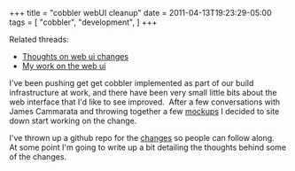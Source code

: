 +++
title = "cobbler webUI cleanup"
date = 2011-04-13T19:23:29-05:00
tags = [
  "cobbler",
  "development",
]
+++

Related threads:

- [Thoughts on web ui changes](https://fedorahosted.org/pipermail/cobbler-devel/2011-April/002025.html "Thread discussing thoughts on web ui changes")
- [My work on the web ui](https://fedorahosted.org/pipermail/cobbler-devel/2011-April/002101.html "Thread discussing my work on the web ui")

I've been pushing get get cobbler implemented as part of our build infrastructure at work, and there have been very small little bits about the web interface that I'd like to see improved.  After a few conversations with James Cammarata and throwing together a few [mockups](http://nytefyre.net/images/cobbler.htm "Some cobbler web ui mock ups") I decided to site down start working on the change.

I've thrown up a github repo for the [changes](https://github.com/gregswift/cobbler "my github for cobbler") so people can follow along.   At some point I'm going to write up a bit detailing the thoughts behind some of the changes.
